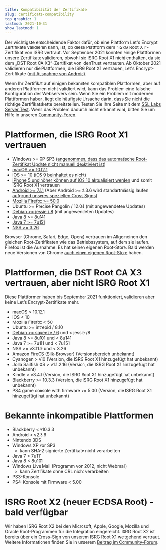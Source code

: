 ```yaml
---
title: Kompatibilität der Zertifikate
slug: certificate-compatibility
top_graphic: 1
lastmod: 2021-10-31
show_lastmod: 1
---
```



Der wichtigste entscheidende Faktor dafür, ob eine Plattform Let's Encrypt Zertifikate validieren kann, ist, ob diese Plattform dem "ISRG Root X1"-Zertifikat von ISRG vertraut. Vor September 2021 konnten einige Plattformen unsere Zertifikate validieren, obwohl sie ISRG Root X1 nicht enthalten, da sie dem „DST Root CA X3“-Zertifikat von IdenTrust vertrauten. Ab Oktober 2021 validieren nur die Plattformen, die ISRG Root X1 vertrauen, Let's Encrypt-Zertifikate ([mit Ausnahme von Android](/2020/12/21/extending-android-compatibility.html)).

Wenn Ihr Zertifikat auf einigen bekannten kompatiblen Plattformen, aber auf anderen Plattformen nicht validiert wird, kann das Problem eine falsche Konfiguration des Webservers sein. Wenn Sie ein Problem mit modernen Plattformen haben, liegt die häufigste Ursache darin, dass Sie nicht die richtige Zertifikatskette bereitstellen. Testen Sie Ihre Seite mit dem [SSL Labs Server Test](https://www.ssllabs.com/ssltest/). Wenn das Problem dadurch nicht erkannt wird, bitten Sie um Hilfe in unseren [Community-Foren](https://community.letsencrypt.org/).

# Plattformen, die ISRG Root X1 vertrauen

* Windows >= XP SP3 ([angenommen, dass das automatische Root-Zertifikat Update nicht manuell deaktiviert ist](https://docs.microsoft.com/en-us/previous-versions/windows/it-pro/windows-server-2008-R2-and-2008/))
* [macOS >= 10.12.1](https://twitter.com/letsencrypt/status/790960929504497665?lang=en)
* [iOS >= 10](https://support.apple.com/en-us/HT207177) ([iOS 9 beinhaltet es nicht](https://support.apple.com/en-us/HT205205))
* [iPhone 5 und höher können auf iOS 10 aktualisiert werden](https://en.wikipedia.org/wiki/IPhone_5) und somit ISRG Root X1 vertrauen
* [Android >= 7.1.1](https://android.googlesource.com/platform/system/ca-certificates/+/android-7.1.1_r15) (Aber Android >= 2.3.6 wird standartmässig laufen [aufgrund unseres speziellen Cross Signs](https://letsencrypt.org/2020/12/21/extending-android-compatibility.html))
* [Mozilla Firefox >= 50.0](https://bugzilla.mozilla.org/show_bug.cgi?id=1204656)
* Ubuntu >= Precise Pangolin / 12.04 (mit angewendeten Updates)
* [Debian >= jessie / 8](https://packages.debian.org/jessie/all/ca-certificates/filelist) (mit angewendeten Updates)
* [Java 8 >= 8u141](https://www.oracle.com/java/technologies/javase/8u141-relnotes.html)
* [Java 7 >= 7u151](https://www.oracle.com/java/technologies/javase/7u151-relnotes.html)
* [NSS >= 3.26](https://developer.mozilla.org/en-US/docs/Mozilla/Projects/NSS/NSS_3.26_release_notes)

Browser (Chrome, Safari, Edge, Opera) vertrauen im Allgemeinen den gleichen Root-Zertifikaten wie das Betriebssystem, auf dem sie laufen. Firefox ist die Ausnahme: Es hat seinen eigenen Root-Store. Bald werden neue Versionen von Chrome [auch einen eigenen Root-Store](https://www.chromium.org/Home/chromium-security/root-ca-policy) haben.

# Plattformen, die DST Root CA X3 vertrauen, aber nicht ISRG Root X1

Diese Plattformen haben bis September 2021 funktioniert, validieren aber keine Let’s Encrypt-Zertifikate mehr.

* macOS < 10.12.1
* iOS < 10
* Mozilla Firefox < 50
* Ubuntu >= intrepid / 8.10
* [Debian >= squeeze / 6](https://twitter.com/TokenScandi/status/600806080684359680) und < jessie /8
* Java 8 >= 8u101 und < 8u141
* Java 7 >= 7u111 und < 7u151
* NSS >= v3.11.9 und < 3.26
* Amazon FireOS (Silk-Browser) (Versionsbereich unbekannt)
* Cyanogen > v10 (Version, die ISRG Root X1 hinzugefügt hat unbekannt)
* Jolla Sailfish OS > v1.1.2.16 (Version, die ISRG Root X1 hinzugefügt hat unbekannt)
* Kindle > v3.4.1 (Version, die ISRG Root X1 hinzugefügt hat unbekannt)
* Blackberry >= 10.3.3 (Version, die ISRG Root X1 hinzugefügt hat unbekannt)
* PS4 game console with firmware >= 5.00 (Version, die ISRG Root X1 hinzugefügt hat unbekannt)

# Bekannte inkompatible Plattformen

* Blackberry < v10.3.3
* Android < v2.3.6
* Nintendo 3DS
* Windows XP vor SP3
  * kann SHA-2 signierte Zertifkate nicht verarbeiten
* Java 7 < 7u111
* Java 8 < 8u101
* Windows Live Mail (Programm von 2012, nicht Webmail)
  * kann Zertifikate ohne CRL nicht verarbeiten
* PS3-Konsole
* PS4-Konsole mit Firmware < 5.00

# ISRG Root X2 (neuer ECDSA Root) - bald verfügbar

Wir haben ISRG Root X2 bei den Microsoft, Apple, Google, Mozilla und Oracle Root-Programmen für die Integration eingereicht. ISRG Root X2 ist bereits über ein Cross-Sign von unserem ISRG Root X1 weitgehend vertraut. Weitere Informationen finden Sie in unserem [Beitrag im Community-Forum](https://community.letsencrypt.org/t/isrg-root-x2-submitted-to-root-programs/149385).
